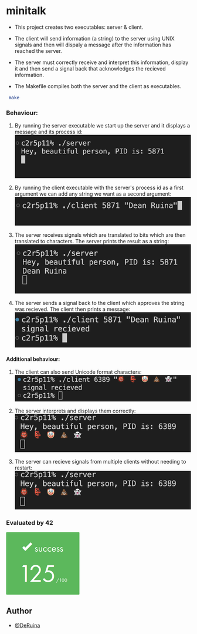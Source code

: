 # minitalk

- This project creates two executables: server & client.

- The client will send information (a string) to the server using UNIX signals and then will dispaly a message after the information has reached the server.

- The server must correctly receive and interpret this information, display it and then send a signal back that acknowledges the recieved information.

- The Makefile compiles both the server and the client as executables.
```bash
 make
```

### Behaviour:

1) By running the server executable we start up the server and it displays a message and its process id: <br />
![server start](img/1.png)

2) By running the client executable with the server's process id as a first argument we can add any string we want as a second argument: <br />
![client start](img/2.png)

3) The server receives signals which are translated to bits which are then translated to characters. The server prints the result as a string: <br />
![server print](img/3.png)

4) The server sends a signal back to the client which approves the string was recieved. The client then prints a message: <br />
![client print](img/4.png)

#### Additional behaviour:
1) The client can also send Unicode format characters: <br />
![unicode](img/5.png)

2) The server interprets and displays them correctly: <br />
![print unicode](img/6.png)

3) The server can recieve signals from multiple clients without needing to restart: <br />
![mutiple clients](img/6.png)

### Evaluated by 42 

![125/100](img/125.png)


## Author

- [@DeRuina](https://github.com/DeRuina)
